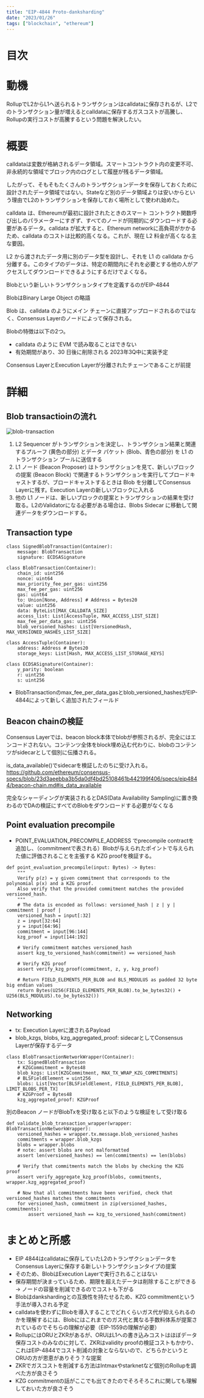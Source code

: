 ```yaml
---
title: "EIP-4844 Proto-danksharding"
date: "2023/01/26"
tags: ["blockchain", "ethereum"]
---
```


# 目次

# 動機
RollupでL2からL1へ送られるトランザクションはcalldataに保存されるが、L2でのトランザクション量が増えるとcalldataに保存するガスコストが高騰し、Rollupの実行コストが高騰するという問題を解決したい。

# 概要
calldataは変数が格納されるデータ領域。スマートコントラクト内の変更不可、非永続的な領域でブロック内のログとして履歴が残るデータ領域。

したがって、そもそもたくさんのトランザクションデータを保存しておくために設計されたデータ領域ではない。Stateなど別のデータ領域よりは安いからという理由でL2のトランザクションを保存しておく場所として使われ始めた。

calldata は、Ethereumが最初に設計されたときのスマート コントラクト関数呼び出しのパラメーターにすぎず、すべてのノードが同期的にダウンロードする必要があるデータ。calldata が拡大すると、Ethereum networkに高負荷がかかるため、calldata のコストは比較的高くなる。これが、現在 L2 料金が高くなる主な要因。

L2 から渡されたデータ用に別のデータ型を設計し、それを L1 の calldata から分離する。このタイプのデータは、特定の期間内にそれを必要とする他の人がアクセスしてダウンロードできるようにするだけでよくなる。

Blobという新しいトランザクションタイプを定義するのがEIP-4844

BlobはBinary Large Object の略語

Blob は、calldata のようにメイン チェーンに直接アップロードされるのではなく、Consensus Layerのノードによって保存される。

Blobの特徴は以下の2つ。

- calldata のように EVM で読み取ることはできない
- 有効期間があり、30 日後に削除される
2023年3Q中に実装予定

Consensus LayerとExecution Layerが分離されたチェーンであることが前提

# 詳細
## Blob transactioinの流れ
![blob-transaction](/contents/eip-4844/blob-transaction.png)

1. L2 Sequencer がトランザクションを決定し、トランザクション結果と関連するプルーフ (黄色の部分) とデータ パケット (Blob、青色の部分) を L1 のトランザクション プールに送信する
2. L1 ノード (Beacon Proposer) はトランザクションを見て、新しいブロックの提案 (Beacon Block) で関連するトランザクションを実行してブロードキャストするが、ブロードキャストするときは Blob を分離してConsensus Layerに残す。Execution Layerの新しいブロックに入れる
3. 他の L1 ノードは、新しいブロックの提案とトランザクションの結果を受け取る。L2のValidatorになる必要がある場合は、Blobs Sidecar に移動して関連データをダウンロードする。


## Transaction type
```
class SignedBlobTransaction(Container):
    message: BlobTransaction
    signature: ECDSASignature
 
class BlobTransaction(Container):
    chain_id: uint256
    nonce: uint64
    max_priority_fee_per_gas: uint256
    max_fee_per_gas: uint256
    gas: uint64
    to: Union[None, Address] # Address = Bytes20
    value: uint256
    data: ByteList[MAX_CALLDATA_SIZE]
    access_list: List[AccessTuple, MAX_ACCESS_LIST_SIZE]
    max_fee_per_data_gas: uint256
    blob_versioned_hashes: List[VersionedHash, MAX_VERSIONED_HASHES_LIST_SIZE]
 
class AccessTuple(Container):
    address: Address # Bytes20
    storage_keys: List[Hash, MAX_ACCESS_LIST_STORAGE_KEYS]
 
class ECDSASignature(Container):
    y_parity: boolean
    r: uint256
    s: uint256
```
- BlobTransactionのmax_fee_per_data_gasとblob_versioned_hashesがEIP-4844によって新しく追加されたフィールド

## Beacon chainの検証
Consensus Layerでは、beacon block本体でblobが参照されるが、完全にはエンコードされない。コンテンツ全体をblock埋め込む代わりに、blobのコンテンツがsidecarとして個別に伝播される。

is_data_available()でsidecarを検証したのちに受け入れる。https://github.com/ethereum/consensus-specs/blob/23d3aeebba3b5da0df4bd25108461b442199f406/specs/eip4844/beacon-chain.md#is_data_available

完全なシャーディングが実装されるとDAS(Data Availability Sampling)に置き換わるのでDAの検証にすべてのBlobをダウンロードする必要がなくなる

## Point evaluation precompile
- POINT_EVALUATION_PRECOMPILE_ADDRESS でprecompile contractを追加し、（commitmentで表される）Blobが与えられたポイントで与えられた値に評価されることを主張する KZG proofを検証する。

```
def point_evaluation_precompile(input: Bytes) -> Bytes:
    """
    Verify p(z) = y given commitment that corresponds to the polynomial p(x) and a KZG proof.
    Also verify that the provided commitment matches the provided versioned_hash.
    """
    # The data is encoded as follows: versioned_hash | z | y | commitment | proof |
    versioned_hash = input[:32]
    z = input[32:64]
    y = input[64:96]
    commitment = input[96:144]
    kzg_proof = input[144:192]
 
    # Verify commitment matches versioned_hash
    assert kzg_to_versioned_hash(commitment) == versioned_hash
 
    # Verify KZG proof
    assert verify_kzg_proof(commitment, z, y, kzg_proof)
 
    # Return FIELD_ELEMENTS_PER_BLOB and BLS_MODULUS as padded 32 byte big endian values
    return Bytes(U256(FIELD_ELEMENTS_PER_BLOB).to_be_bytes32() + U256(BLS_MODULUS).to_be_bytes32())
```

## Networking
- tx: Execution Layerに渡されるPayload
- blob_kzgs, blobs, kzg_aggregated_proof: sidecarとしてConsensus Layerが保存するデータ

```
class BlobTransactionNetworkWrapper(Container):
    tx: SignedBlobTransaction
    # KZGCommitment = Bytes48
    blob_kzgs: List[KZGCommitment, MAX_TX_WRAP_KZG_COMMITMENTS]
    # BLSFieldElement = uint256
    blobs: List[Vector[BLSFieldElement, FIELD_ELEMENTS_PER_BLOB], LIMIT_BLOBS_PER_TX]
    # KZGProof = Bytes48
    kzg_aggregated_proof: KZGProof
```
別のBeacon ノードがBlobTxを受け取ると以下のような検証をして受け取る

```
def validate_blob_transaction_wrapper(wrapper: BlobTransactionNetworkWrapper):
    versioned_hashes = wrapper.tx.message.blob_versioned_hashes
    commitments = wrapper.blob_kzgs
    blobs = wrapper.blobs
    # note: assert blobs are not malformatted
    assert len(versioned_hashes) == len(commitments) == len(blobs)
 
    # Verify that commitments match the blobs by checking the KZG proof
    assert verify_aggregate_kzg_proof(blobs, commitments, wrapper.kzg_aggregated_proof)
 
    # Now that all commitments have been verified, check that versioned_hashes matches the commitments
    for versioned_hash, commitment in zip(versioned_hashes, commitments):
        assert versioned_hash == kzg_to_versioned_hash(commitment)
```
# まとめと所感
- EIP 4844はcalldataに保存していたL2のトランザクションデータをConsensus Layerに保存する新しいトランザクションタイプの提案
- そのため、BlobはExecution Layerで実行されることはない
- 保存期間が決まっているため、期限を超えたデータは削除することができる → ノードの容量を削減できるのでコストも下がる
- Blobはdankshardingとの互換性を持たせるため、KZG commitmentという手法が導入される予定
- calldataを使わずにBlobを導入することでどれくらいガス代が抑えられるのかを理解するには、Blobにはこれまでのガス代と異なる手数料体系が提案されているのでそちらの理解が必要（EIP-1559の理解が必要）
- RollupにはORUとZKRがあるが、ORUはL1への書き込みコストはほぼデータ保存コストのみなのに対して、ZKRはvalidity proofの検証コストもかかり、これはEIP-4844でコスト削減の対象とならないので、どちらかというとORUの方が恩恵がありそう？な提案
- ZKRでガスコストを削減する方法はIntmaxやstarknetなど個別のRollupを調べた方が良さそう
- KZG commitmentの話がここでも出てきたのでそろそろこれに関しても理解しておいた方が良さそう
